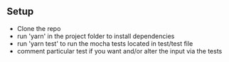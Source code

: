 ## Setup
* Clone the repo
* run 'yarn' in the project folder to install dependencies
* run 'yarn test' to run the mocha tests located in test/test file
* comment particular test if you want and/or alter the input via the tests
